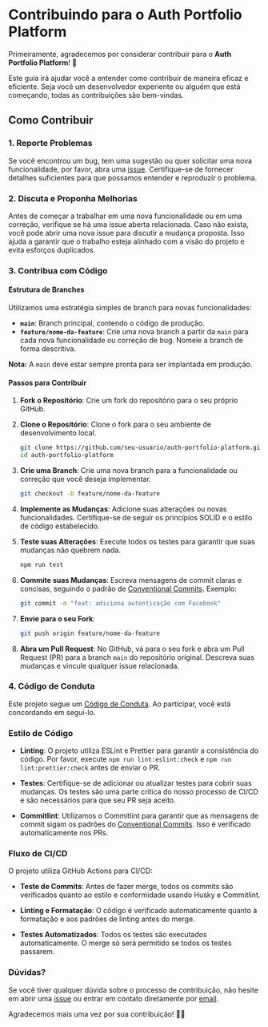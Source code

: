 # Contribuindo para o Auth Portfolio Platform

Primeiramente, agradecemos por considerar contribuir para o **Auth Portfolio Platform**! 🎉

Este guia irá ajudar você a entender como contribuir de maneira eficaz e eficiente. Seja você um desenvolvedor experiente ou alguém que está começando, todas as contribuições são bem-vindas.

## Como Contribuir

### 1. Reporte Problemas

Se você encontrou um bug, tem uma sugestão ou quer solicitar uma nova funcionalidade, por favor, abra uma [issue](https://github.com/LivioAlvarenga/auth-portfolio-platform/issues). Certifique-se de fornecer detalhes suficientes para que possamos entender e reproduzir o problema.

### 2. Discuta e Proponha Melhorias

Antes de começar a trabalhar em uma nova funcionalidade ou em uma correção, verifique se há uma issue aberta relacionada. Caso não exista, você pode abrir uma nova issue para discutir a mudança proposta. Isso ajuda a garantir que o trabalho esteja alinhado com a visão do projeto e evita esforços duplicados.

### 3. Contribua com Código

#### Estrutura de Branches

Utilizamos uma estratégia simples de branch para novas funcionalidades:

- **`main`**: Branch principal, contendo o código de produção.
- **`feature/nome-da-feature`**: Crie uma nova branch a partir da `main` para cada nova funcionalidade ou correção de bug. Nomeie a branch de forma descritiva.

**Nota:** A `main` deve estar sempre pronta para ser implantada em produção.

#### Passos para Contribuir

1. **Fork o Repositório**: Crie um fork do repositório para o seu próprio GitHub.

2. **Clone o Repositório**: Clone o fork para o seu ambiente de desenvolvimento local.

   ```bash
   git clone https://github.com/seu-usuario/auth-portfolio-platform.git
   cd auth-portfolio-platform
   ```

3. **Crie uma Branch**: Crie uma nova branch para a funcionalidade ou correção que você deseja implementar.

   ```bash
   git checkout -b feature/nome-da-feature
   ```

4. **Implemente as Mudanças**: Adicione suas alterações ou novas funcionalidades. Certifique-se de seguir os princípios SOLID e o estilo de código estabelecido.

5. **Teste suas Alterações**: Execute todos os testes para garantir que suas mudanças não quebrem nada.

   ```bash
   npm run test
   ```

6. **Commite suas Mudanças**: Escreva mensagens de commit claras e concisas, seguindo o padrão de [Conventional Commits](https://www.conventionalcommits.org/). Exemplo:

   ```bash
   git commit -m "feat: adiciona autenticação com Facebook"
   ```

7. **Envie para o seu Fork**:

   ```bash
   git push origin feature/nome-da-feature
   ```

8. **Abra um Pull Request**: No GitHub, vá para o seu fork e abra um Pull Request (PR) para a branch `main` do repositório original. Descreva suas mudanças e vincule qualquer issue relacionada.

### 4. Código de Conduta

Este projeto segue um [Código de Conduta](./CODE_OF_CONDUCT.md). Ao participar, você está concordando em segui-lo.

### Estilo de Código

- **Linting**: O projeto utiliza ESLint e Prettier para garantir a consistência do código. Por favor, execute `npm run lint:eslint:check` e `npm run lint:prettier:check` antes de enviar o PR.

- **Testes**: Certifique-se de adicionar ou atualizar testes para cobrir suas mudanças. Os testes são uma parte crítica do nosso processo de CI/CD e são necessários para que seu PR seja aceito.

- **Commitlint**: Utilizamos o Commitlint para garantir que as mensagens de commit sigam os padrões do [Conventional Commits](https://www.conventionalcommits.org/). Isso é verificado automaticamente nos PRs.

### Fluxo de CI/CD

O projeto utiliza GitHub Actions para CI/CD:

- **Teste de Commits**: Antes de fazer merge, todos os commits são verificados quanto ao estilo e conformidade usando Husky e Commitlint.

- **Linting e Formatação**: O código é verificado automaticamente quanto à formatação e aos padrões de linting antes do merge.

- **Testes Automatizados**: Todos os testes são executados automaticamente. O merge só será permitido se todos os testes passarem.

### Dúvidas?

Se você tiver qualquer dúvida sobre o processo de contribuição, não hesite em abrir uma [issue](https://github.com/LivioAlvarenga/auth-portfolio-platform/issues) ou entrar em contato diretamente por [email](mailto:livioalvarenga@gmail.com).

Agradecemos mais uma vez por sua contribuição! 💪🚀
